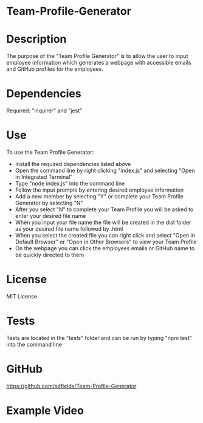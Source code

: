 # Team-Profile-Generator

# Description
The purpose of the "Team Profile Generator" is to allow the user to input employee information which generates a webpage with accessible emails and GitHub profiles for the employees.

# Dependencies
Required: "inquirer" and "jest"

# Use
To use the Team Profile Generator:    
* Install the required dependencies listed above  
* Open the command line by right clicking "index.js" and selecting "Open in Integrated Terminal"  
* Type "node index.js" into the command line  
* Follow the input prompts by entering desired employee information  
* Add a new member by selecting "Y" or complete your Team Profile Generator by selecting "N"  
* After you select "N" to complete your Team Profile you will be asked to enter your desired file name  
* When you input your file name the file will be created in the dist folder as your desired file name followed by .html  
* When you select the created file you can right click and select "Open in Default Browser" or "Open in Other Browsers" to view your Team Profile  
* On the webpage you can click the employees emails or GitHub name to be quickly directed to them

# License
MIT License

# Tests
Tests are located in the "_tests_" folder and can be run by typing "npm test" into the command line

# GitHub
https://github.com/sdfields/Team-Profile-Generator

# Example Video
